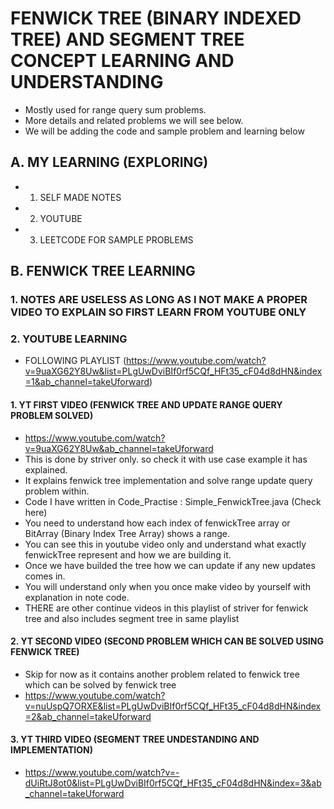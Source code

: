 # FENWICK TREE (BINARY INDEXED TREE) AND SEGMENT TREE CONCEPT LEARNING AND UNDERSTANDING
* Mostly used for range query sum problems.
* More details and related problems we will see below. 
* We will be adding the code and sample problem and learning below



## A. MY LEARNING (EXPLORING)
* 1. SELF MADE NOTES
* 2. YOUTUBE
* 3. LEETCODE FOR SAMPLE PROBLEMS



## B. FENWICK TREE LEARNING
### 1. NOTES ARE USELESS AS LONG AS I NOT MAKE A PROPER VIDEO TO EXPLAIN SO FIRST LEARN FROM YOUTUBE ONLY

### 2. YOUTUBE LEARNING 
* FOLLOWING PLAYLIST (https://www.youtube.com/watch?v=9uaXG62Y8Uw&list=PLgUwDviBIf0rf5CQf_HFt35_cF04d8dHN&index=1&ab_channel=takeUforward)
#### 1. YT FIRST VIDEO (FENWICK TREE AND UPDATE RANGE QUERY PROBLEM SOLVED)
* https://www.youtube.com/watch?v=9uaXG62Y8Uw&ab_channel=takeUforward
* This is done by striver only. so check it with use case example it has explained.
* It explains fenwick tree implementation and solve range update query problem within. 
* Code I have written in Code_Practise : Simple_FenwickTree.java (Check here)
* You need to understand how each index of fenwickTree array or BitArray (Binary Index Tree Array) shows a range.
* You can see this in youtube video only and  understand what exactly fenwickTree represent and how we are building it. 
* Once we have builded the tree how we can update if any new updates comes in. 
* You will understand only when you once make video by yourself with explanation in note code.
* THERE  are other continue videos in this playlist of striver for fenwick tree and also includes segment tree in same playlist


#### 2. YT SECOND VIDEO (SECOND PROBLEM WHICH CAN BE SOLVED USING FENWICK TREE)
* Skip for now as it contains another problem related to fenwick tree which can be solved by fenwick tree
* https://www.youtube.com/watch?v=nuUspQ7ORXE&list=PLgUwDviBIf0rf5CQf_HFt35_cF04d8dHN&index=2&ab_channel=takeUforward


#### 3. YT THIRD VIDEO (SEGMENT TREE UNDESTANDING AND IMPLEMENTATION)
* https://www.youtube.com/watch?v=-dUiRtJ8ot0&list=PLgUwDviBIf0rf5CQf_HFt35_cF04d8dHN&index=3&ab_channel=takeUforward